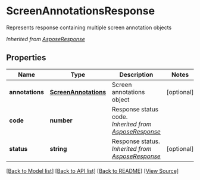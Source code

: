﻿# ScreenAnnotationsResponse
Represents response containing multiple screen annotation objects

*Inherited from [AsposeResponse](AsposeResponse.md)*
## Properties
Name | Type | Description | Notes
------------ | ------------- | ------------- | -------------
**annotations** | [**ScreenAnnotations**](ScreenAnnotations.md) | Screen annotations object | [optional]
**code** | **number** | Response status code.<br />*Inherited from [AsposeResponse](AsposeResponse.md)* | 
**status** | **string** | Response status.<br />*Inherited from [AsposeResponse](AsposeResponse.md)* | [optional]

[[Back to Model list]](../README.md#documentation-for-models) [[Back to API list]](../README.md#documentation-for-api-endpoints) [[Back to README]](../README.md) [[View Source]](../src/models/screenAnnotationsResponse.ts)

